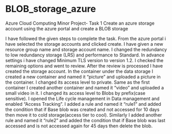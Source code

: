 # BLOB_storage_azure
Azure Cloud Computing
Minor Project- Task 1
Create an azure storage account using the azure portal and create a BLOB storage

I have followed the given steps to complete the task.
From the azure portal i have selected the storage accounts and clicked create.
I have given a new resource group name and storage account name.
I changed the redundancy to low redundancy storage (LRS) and performance to Standard.
In advance settings i have changed Minimum TLS version to version 1.2.
I checked the remaining options and went to review.
After the review is processed I have created the storage account.
In the container under the data storage I created a new container and named it “picture” and uploaded a picture in the container.
I changed its access level to private.
Same as the first container I created another container and named it “video” and uploaded a small video in it.
I changed its access level to Blobs by prefix(case sensitive).
I opened the Life cycle management in Data management and enabled “Access Tracking”.
I added a rule and named it “rule1” and added the condition that if  Base blob was created and not accessed for 10 days then move it to cold storage(access tier to cool).
Similarly I added another rule and named it “rule2” and added the condition that if Base blob was last accessed and is not accessed again for 45 days then delete the blob.

